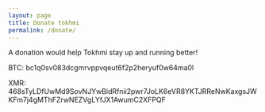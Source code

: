 ```yaml
---
layout: page
title: Donate tokhmi
permalink: /donate/
---
```

A donation would help Tokhmi stay up and running better!

BTC:
bc1q0sv083dcgmrvppvqeut6f2p2heryuf0w64ma0l

XMR:
468sTyLDfUwMd9SovNJYwBidRfnii2pwr7JoLK6eVR8YKTJRReNwKaxgsJWKFm7j4gMThFZrwNEZVgLYfJX1AwumC2XFPQF
